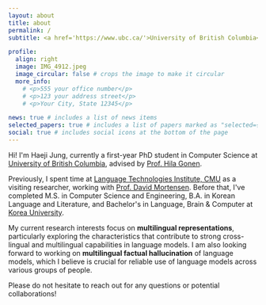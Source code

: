 ```yaml
---
layout: about
title: about
permalink: /
subtitle: <a href='https://www.ubc.ca/'>University of British Columbia</a>. {firstname}j@cs.ubc.ca .

profile:
  align: right
  image: IMG_4912.jpeg
  image_circular: false # crops the image to make it circular
  more_info: 
    # <p>555 your office number</p>
    # <p>123 your address street</p>
    # <p>Your City, State 12345</p>

news: true # includes a list of news items
selected_papers: true # includes a list of papers marked as "selected={true}"
social: true # includes social icons at the bottom of the page
---
```

Hi! I'm Haeji Jung, currently a first-year PhD student in Computer Science at [University of British Columbia](https://www.ubc.ca/), advised by [Prof. Hila Gonen](https://gonenhila.github.io/).
<!-- Before that, I completed my bachelor's degree in [Korean Language and Literature](https://lib001.korea.edu/lib001_en/index.do), with a second major in Language, Brain, and Computer (LB&C) at the same university. I am currently a visiting researcher at the [ChangeLing Lab](https://changelinglab.github.io/) at [Language Technologies Institute](https://lti.cs.cmu.edu/), [Carnegie Mellon University](https://www.cmu.edu/), where I work with [Prof. David R. Mortensen](https://www.cs.cmu.edu/~dmortens/).  -->
Previously, I spent time at [Language Technologies Institute, CMU](https://lti.cs.cmu.edu/) as a visiting researcher, working with [Prof. David Mortensen](https://www.cs.cmu.edu/~dmortens/). Before that, I've completed M.S. in Computer Science and Engineering, B.A. in Korean Language and Literature, and Bachelor's in Language, Brain & Computer at [Korea University](https://www.korea.edu/sites/en/index.do).

My current research interests focus on **multilingual representations**, particularly exploring the characteristics that contribute to strong cross-lingual and multilingual capabilities in language models. I am also looking forward to working on **multilingual factual hallucination** of language models, which I believe is crucial for reliable use of language models across various groups of people.
<!-- I am also looking forward to working on **cultural understandings and personalization of language models**, which I believe are key to benefiting more people and connecting them through language technologies. -->

<!-- I have also spent time at [Vision & AI Lab](https://visionai.korea.ac.kr/) in Korea University and at [NAVER Cloud CLOVA](https://clova.ai/en), where I contributed to research projects exploring **multimodal (vision and language) representations** to address various practical tasks including few-shot class-incremental learning, trajectory prediction, and remote sensing. Earlier on, I interned at [Kakao Enterprise](https://kakaoenterprise.com/) where I worked on generating Korean corpora to train an AI voice assistant as well as analyzing its errors, sparking my initial motivation to study machine learning and AI. -->
<!-- I took part in generating Korean corpora to train an AI voice assistant and analyzing failure cases from incoming user data, was initially motivated to study machine learning and AI during my first internship at [Kakao Enterprise](https://kakaoenterprise.com/), where I took part in generating Korean corpora to train an AI voice assistant and analyzing failure cases from incoming user data. -->

Please do not hesitate to reach out for any questions or potential collaborations!

<!-- Previously, I was part of the [Vision&AI Lab](https://visionai.korea.ac.kr/) in Korea University, where I worked on practical applications/scenarios such as Few-Shot Class-Incremental Learning, Trajectory Prediction, and Remote Sensing, utilizing pre-trained representations---usually from another modality: text---to guide the learning of representations for target tasks. I also interned at [NAVER Cloud CLOVA](https://clova.ai/en), where I contributed to a research project on Visual Document Understanding, and could further explore multimodal approaches with a task that requires both vision and language understanding. I enjoyed investigating how different modalities align in latent space, how they can leverage each other in specific tasks, and eventually how such mechanism aligns with human congnition/intelligence.  -->




